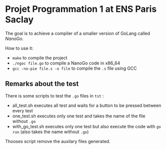 # Projet Programmation 1 at ENS Paris Saclay

The goal is to achieve a compiler of a smaller version of GoLang called *NanoGo*.

How to use it:
 - `make` to compile the project
 - `./ngoc file.go` to compile a NanoGo code in x86_64
 - `gcc -no-pie file.s -o file` to compile the `.s` file using GCC

## Remarks about the test

There is some scripts to test the `.go` files in `tst` :
 - all_test.sh executes all test and waits for a button to be pressed between every test
 - one_test.sh executes only one test and takes the name of the file without `.go`
 - with_go_test.sh executes only one test but also execute the code with `go run` (also takes the name without `.go`)

Thooses script remove the auxilary files generated.
